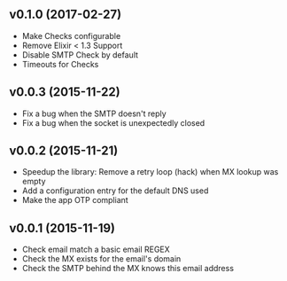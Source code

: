 ## v0.1.0 (2017-02-27)

* Make Checks configurable
* Remove Elixir < 1.3 Support
* Disable SMTP Check by default
* Timeouts for Checks

## v0.0.3 (2015-11-22)

* Fix a bug when the SMTP doesn't reply
* Fix a bug when the socket is unexpectedly closed

## v0.0.2 (2015-11-21)

* Speedup the library: Remove a retry loop (hack) when MX lookup was empty
* Add a configuration entry for the default DNS used
* Make the app OTP compliant

## v0.0.1 (2015-11-19)

* Check email match a basic email REGEX
* Check the MX exists for the email's domain
* Check the SMTP behind the MX knows this email address
